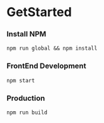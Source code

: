 # GetStarted
### Install NPM
```
npm run global && npm install
```
### FrontEnd Development
```
npm start
```
### Production
```
npm run build
```
